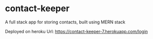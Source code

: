 # contact-keeper
A full stack app for storing contacts, built using MERN stack

Deployed on heroku 
Url: https://contact-keeper-7.herokuapp.com/login
